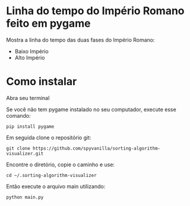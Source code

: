 # Linha do tempo do Império Romano feito em pygame

Mostra a linha do tempo das duas fases do Império Romano:

- Baixo Império
- Alto Império

# Como instalar

Abra seu terminal

Se você não tem pygame instalado no seu computador, execute esse comando:
```
pip install pygame
```
Em seguida clone o repositório git:
```
git clone https://github.com/spyvanilla/sorting-algorithm-visualizer.git
```
Encontre o diretório, copie o caminho e use:
```
cd ~/.sorting-algorithm-visualizer
```
Então execute o arquivo main utilizando:
```
python main.py
```
